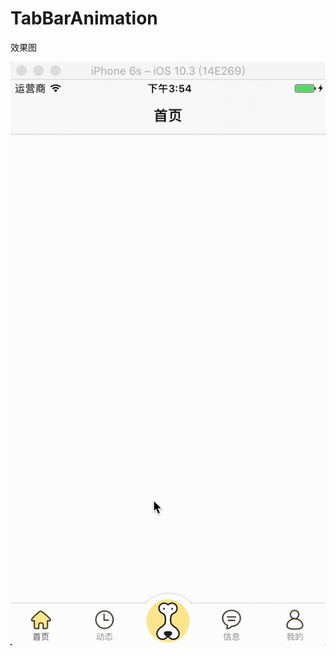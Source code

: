 # TabBarAnimation
效果图

![image](https://github.com/Cesaradu/TabBarAnimation/blob/master/TabBarAnimation.gif)
